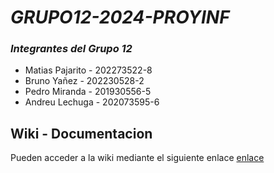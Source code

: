 # _GRUPO12-2024-PROYINF_

### *Integrantes del Grupo 12* ###
* Matias Pajarito - 202273522-8
* Bruno Yañez - 202230528-2
* Pedro Miranda - 201930556-5
* Andreu Lechuga - 202073595-6

## Wiki - Documentacion

Pueden acceder a la wiki mediante el siguiente enlace [enlace](https://github.com/MatiasPajarito/GRUPO12-2024-PROYINF/wiki)
